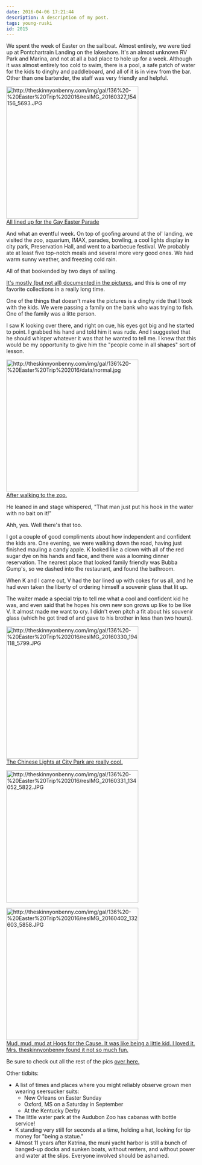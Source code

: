 ```yaml
---
date: 2016-04-06 17:21:44
description: A description of my post.
tags: young-ruski
id: 2015
---
```

We spent the week of Easter on the sailboat.  Almost entirely, we were tied up at Pontchartrain Landing on the lakeshore.  It's an almost unknown RV Park and Marina, and not at all a bad place to hole up for a week.  Although it was almost entirely too cold to swim, there is a pool, a safe patch of water for the kids to dinghy and paddleboard, and all of it is in view from the bar.  Other than one bartender, the staff was very friendly and helpful.

<a class="lightview alignright" href="http://theskinnyonbenny.com/img/gal/136%20-%20Easter%20Trip%202016/resIMG_20160327_154156_5693.JPG" data-lightview-caption="" data-lightview-group="group1"><img src="http://theskinnyonbenny.com/img/gal/136%20-%20Easter%20Trip%202016/resIMG_20160327_154156_5693.JPG" alt="http://theskinnyonbenny.com/img/gal/136%20-%20Easter%20Trip%202016/resIMG_20160327_154156_5693.JPG" width="350px"><br><span class="caption alignleft">All lined up for the Gay Easter Parade</span></a>

And what an eventful week.  On top of goofing around at the ol' landing, we visited the zoo, aquarium, IMAX, parades, bowling, a cool lights display in city park, Preservation Hall, and went to a barbecue festival.  We probably ate at least five top-notch meals and several more very good ones.  We had warm sunny weather, and freezing cold rain.
<!--more-->

All of that bookended by two days of sailing.

<a href="http://theskinnyonbenny.com/pg4.php?spgmGal=136%20-%20Easter%20Trip%202016">It's mostly (but not all) documented in the pictures</a>, and this is one of my favorite collections in a really long time.

One of the things that doesn't make the pictures is a dinghy ride that I took with the kids.  We were passing a family on the bank who was trying to fish.  One of the family was a litte person.

I saw K looking over there, and right on cue, his eyes got big and he started to point.  I grabbed his hand and told him it was rude.  And I suggested that he should whisper whatever it was that he wanted to tell me.  I knew that this would be my opportunity to give him the "people come in all shapes" sort of lesson.

<a class="lightview alignright" href="http://theskinnyonbenny.com/img/gal/136%20-%20Easter%20Trip%202016/data/normal.jpg" data-lightview-caption="After walking to the zoo." data-lightview-group="group1"><img src="http://theskinnyonbenny.com/img/gal/136%20-%20Easter%20Trip%202016/data/normal.jpg" alt="http://theskinnyonbenny.com/img/gal/136%20-%20Easter%20Trip%202016/data/normal.jpg" width="350px"><br><span class="caption alignleft">After walking to the zoo.</span></a>

He leaned in and stage whispered, "That man just put his hook in the water with no bait on it!"

Ahh, yes.  Well there's that too.

I got a couple of good compliments about how independent and confident the kids are.  One evening, we were walking down the road, having just finished mauling a candy apple.  K looked like a clown with all of the red sugar dye on his hands and face, and there was a looming dinner reservation.  The nearest place that looked family friendly was Bubba Gump's, so we dashed into the restaurant, and found the bathroom.

When K and I came out, V had the bar lined up with cokes for us all, and he had even taken the liberty of ordering himself a souvenir glass that lit up.  

The waiter made a special trip to tell me what a cool and confident kid he was, and even said that he hopes his own new son grows up like to be like V.  It almost made me want to cry.  I didn't even pitch a fit about his souvenir glass (which he got tired of and gave to his brother in less than two hours).

<a class="lightview centered" href="http://theskinnyonbenny.com/img/gal/136%20-%20Easter%20Trip%202016/resIMG_20160330_194118_5799.JPG" data-lightview-caption="The Chinese Lights at City Park are really cool." data-lightview-group="group1"><img src="http://theskinnyonbenny.com/img/gal/136%20-%20Easter%20Trip%202016/resIMG_20160330_194118_5799.JPG" alt="http://theskinnyonbenny.com/img/gal/136%20-%20Easter%20Trip%202016/resIMG_20160330_194118_5799.JPG" width="350px"><br><span class="caption">The Chinese Lights at City Park are really cool.</span></a>

<a class="lightview centered" href="http://theskinnyonbenny.com/img/gal/136%20-%20Easter%20Trip%202016/resIMG_20160331_134052_5822.JPG" data-lightview-caption="" data-lightview-group="group1"><img src="http://theskinnyonbenny.com/img/gal/136%20-%20Easter%20Trip%202016/resIMG_20160331_134052_5822.JPG" alt="http://theskinnyonbenny.com/img/gal/136%20-%20Easter%20Trip%202016/resIMG_20160331_134052_5822.JPG" width="350px"><br><span class="caption"></span></a>

<a class="lightview centered" href="http://theskinnyonbenny.com/img/gal/136%20-%20Easter%20Trip%202016/resIMG_20160402_132603_5858.JPG" data-lightview-caption="Mud, mud, mud at Hogs for the Cause.  It was like being a little kid.  I loved it.  Mrs. theskinnyonbenny found it not so much fun.
" data-lightview-group="group1"><img src="http://theskinnyonbenny.com/img/gal/136%20-%20Easter%20Trip%202016/resIMG_20160402_132603_5858.JPG" alt="http://theskinnyonbenny.com/img/gal/136%20-%20Easter%20Trip%202016/resIMG_20160402_132603_5858.JPG" height="350px"><br><span class="caption">Mud, mud, mud at Hogs for the Cause.  It was like being a little kid.  I loved it.  Mrs. theskinnyonbenny found it not so much fun.
</span></a>

Be sure to check out all the rest of the pics <a href="http://theskinnyonbenny.com/pg4.php?spgmGal=136%20-%20Easter%20Trip%202016">over here.</a>

Other tidbits:

<ul>
<li>
A list of times and places where you might reliably observe grown men wearing seersucker suits:
<ul><li>New Orleans on Easter Sunday</li><li>Oxford, MS on a Saturday in September</li><li>At the Kentucky Derby</li></ul>
</li>
<li>The little water park at the Audubon Zoo has cabanas with bottle service!
</li>
<li>K standing very still for seconds at a time, holding a hat, looking for tip money for "being a statue."
</li>
<li>Almost 11 years after Katrina, the muni yacht harbor is still a bunch of banged-up docks and sunken boats, without renters, and without power and water at the slips.  Everyone involved should be ashamed.
</li>
</ul>

